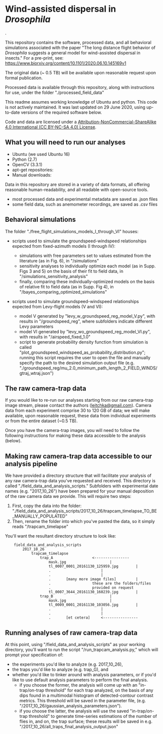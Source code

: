 # Wind-assisted dispersal in <i>Drosophila</i>

.

This repository contains the software, processed data, and all behavioral simulations associated with the paper "The long distance flight behavior of <i>Drosophila</i> suggests a general model for wind-assisted dispersal in insects."
For a pre-print, see: https://www.biorxiv.org/content/10.1101/2020.06.10.145169v1

The original data (~ 0.5 TB) will be available upon reasonable request upon formal publication.

Processed data is available through this repository, along with instructions for use, under the folder "./processed_field_data"

This readme assumes working knowledge of Ubuntu and python. This code is not actively maintained. It was last updated on 29 June 2020, using up-to-date versions of the required software below.

Code and data are licensed under a [Attribution-NonCommercial-ShareAlike 4.0 International (CC BY-NC-SA 4.0) License](https://creativecommons.org/licenses/by-nc-sa/4.0/ "CC BY-NC-SA 4.0").

## What you will need to run our analyses
* Ubuntu (we used Ubuntu 16)
* Python (2.7)
* OpenCV (3.3.1)
* apt-get repositories: 
* Manual downloads: 

Data in this repository are stored in a variety of data formats, all offering reasonable human-readability, and all readable with open-source tools. 
* most processed data and experimental metadata are saved as .json files 
* some field data, such as anemometer recordings, are saved as .csv files

## Behavioral simulations
The folder "./free_flight_simulations_models_I_through_VI" houses:
* scripts used to simulate the groundspeed-windspeed relationships expected from fixed-azimuth models (I through IV):
  * simulations with free parameters set to values estimated from the literature (as in Fig. 6), in "/simulations"
  * sensitivity analyses to individually optimize each model (as in Supp. Figs 3 and 5) on the basis of their fit to field data, in "/simulations_sensitivity_analysis"
  * finally, comparing these individually-optimized models on the basis of relative fit to field data (as in Supp. Fig 4), in "/bayes_comparing_optimized_simulations"

* scripts used to simulate groundspeed-windspeed relationships expected from Levy-flight models (V and VI):
  * model V generated by "levy_w_groundspeed_reg_model_V.py", with results in "/groundspeed_reg", where subfolders indicate different Levy parameters 
  * model VI generated by "levy_wo_groundspeed_reg_model_VI.py", with results in "/airspeed_fixed_1.0"  
  * script to generate probability density function from simulation is called "plot_groundspeed_windspeed_as_probability_distribution.py"; running this script requires the user to open the file and manually specify the path to the desired simulation output file (e.g. "./groundspeed_reg/mu_2.0_minimum_path_length_2_FIELD_WINDS/gtraj_wtraj.json")


## The raw camera-trap data
If you would like to re-run our analyses starting from our raw camera-trap image stream, please contact the authors (leitchka@gmail.com). Camera data from each experiment comprise 30 to 120 GB of data; we will make available, upon reasonable request, these data from individual experiments or from the entire dataset (~0.5 TB).

Once you have the camera-trap images, you will need to follow the following instructions for making these data accessible to the analysis (below).
 
## Making raw camera-trap data accessible to our analysis pipeline 
We have provided a directory structure that will facilitate your analysis of any raw camera-trap data you've requested and received. This directory is called "./field_data_and_analysis_scripts." Subfolders with experimental date names (e.g. "2017_10_26") have been prepared for your manual deposition of the raw camera data we provide. This will require two steps:

1) First, copy the data into the folder: "./field_data_and_analysis_scripts/2017_10_26/trapcam_timelapse_TO_BE_MANUALLY_POPULATED"
2) Then, rename the folder into which you've pasted the data, so it simply reads "/trapcam_timelapse"

You'll want the resultant directory structure to look like:
		
		field_data_and_analysis_scripts		
			2017_10_26
				trapcam_timelapse
					trap_A					<----------------  
						mask.jpg					|
						tl_0007_0001_20161130_125959.jpg		|
						.						|
						.						|
						.       [many more image files]			|
						.					these are the folders/files 
						.					provided on request
						tl_0007_3644_20161130_160239.jpg		|
					trap_B							|
						mask.jpg					|
						tl_0009_0001_20161130_103056.jpg		|
						.						|
						.						|
						.       [et cetera]		<----------------				



## Running analyses of raw camera-trap data 
At this point, using "/field_data_and_analysis_scripts" as your working directory, you'll want to run the script "/run_trapcam_analysis.py," which will prompt your specification of:
* the experiments you'd like to analyze (e.g. 2017_10_26), 
* the traps you'd like to analyze (e.g. trap_G),
and
* whether you'd like to tinker around with analysis parameters, or if you'd like to use default analysis parameters to perform the final analysis.
  * if you choose the former, the analysis will come up with an "in-trap/on-trap threshold" for each trap analyzed, on the basis of any dips found in a  multimodal histogram of detected-contour contrast metrics. This threshold will be saved in the parameter file, (e.g. "/2017_10_26/gaussian_analysis_parameters.json"). 
  * if you choose the latter, the analysis will use the saved "in-trap/on-trap threshold" to generate time-series estimations of the number of flies in, and on, the trap surface; these results will be saved in e.g. "/2017_10_26/all_traps_final_analysis_output.json"





